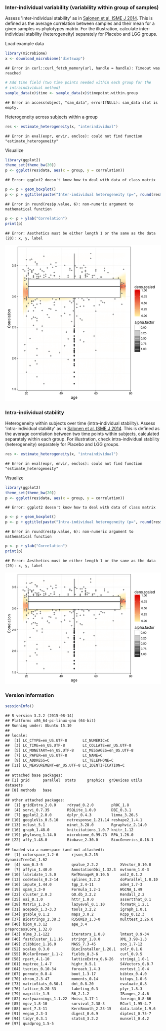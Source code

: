 ### Inter-individual variability (variability within group of samples)

Assess 'inter-individual stability' as in [Salonen et al. ISME J 2014](http://www.nature.com/ismej/journal/v8/n11/full/ismej201463a.html). This is defined as the average correlation between samples and their mean for a given samples vs phylotypes matrix. For the illustration, calculate inter-individual stability (heterogeneity) separately for Placebo and LGG groups.

Load example data


```r
library(microbiome)
x <- download_microbiome("dietswap")
```

```
## Error in curl::curl_fetch_memory(url, handle = handle): Timeout was reached
```

```r
# Add time field (two time points needed within each group for the 
# intraindividual method)
sample_data(x)$time <- sample_data(x)$timepoint.within.group
```

```
## Error in access(object, "sam_data", errorIfNULL): sam_data slot is empty.
```


Heterogeneity across subjects within a group


```r
res <- estimate_heterogeneity(x, "interindividual")
```

```
## Error in eval(expr, envir, enclos): could not find function "estimate_heterogeneity"
```


Visualize


```r
library(ggplot2)
theme_set(theme_bw(20))
p <- ggplot(res$data, aes(x = group, y = correlation))
```

```
## Error: ggplot2 doesn't know how to deal with data of class matrix
```

```r
p <- p + geom_boxplot()
p <- p + ggtitle(paste("Inter-individual heterogeneity (p=", round(res$p.value, 6), ")"))
```

```
## Error in round(res$p.value, 6): non-numeric argument to mathematical function
```

```r
p <- p + ylab("Correlation")
print(p)
```

```
## Error: Aesthetics must be either length 1 or the same as the data (20): x, y, label
```

![plot of chunk heterogeneity-example2d](figure/heterogeneity-example2d-1.png)


### Intra-individual stability

Heterogeneity within subjects over time (intra-individual stability). Assess 'intra-individual stability' as in [Salonen et al. ISME J 2014](http://www.nature.com/ismej/journal/v8/n11/full/ismej201463a.html). This is defined as the average correlation between two time points within subjects, calculated separately within each group. For illustration, check intra-individual stability (heterogeneity) separately for Placebo and LGG groups.


```r
res <- estimate_heterogeneity(x, "intraindividual")
```

```
## Error in eval(expr, envir, enclos): could not find function "estimate_heterogeneity"
```


Visualize


```r
library(ggplot2)
theme_set(theme_bw(20))
p <- ggplot(res$data, aes(x = group, y = correlation))
```

```
## Error: ggplot2 doesn't know how to deal with data of class matrix
```

```r
p <- p + geom_boxplot()
p <- p + ggtitle(paste("Intra-individual heterogeneity (p=", round(res$p.value, 6), ")"))
```

```
## Error in round(res$p.value, 6): non-numeric argument to mathematical function
```

```r
p <- p + ylab("Correlation")
print(p)
```

```
## Error: Aesthetics must be either length 1 or the same as the data (20): x, y, label
```

![plot of chunk heterogeneity-intra](figure/heterogeneity-intra-1.png)


### Version information


```r
sessionInfo()
```

```
## R version 3.2.2 (2015-08-14)
## Platform: x86_64-pc-linux-gnu (64-bit)
## Running under: Ubuntu 15.10
## 
## locale:
##  [1] LC_CTYPE=en_US.UTF-8       LC_NUMERIC=C              
##  [3] LC_TIME=en_US.UTF-8        LC_COLLATE=en_US.UTF-8    
##  [5] LC_MONETARY=en_US.UTF-8    LC_MESSAGES=en_US.UTF-8   
##  [7] LC_PAPER=en_US.UTF-8       LC_NAME=C                 
##  [9] LC_ADDRESS=C               LC_TELEPHONE=C            
## [11] LC_MEASUREMENT=en_US.UTF-8 LC_IDENTIFICATION=C       
## 
## attached base packages:
## [1] grid      parallel  stats     graphics  grDevices utils     datasets 
## [8] methods   base     
## 
## other attached packages:
##  [1] gridExtra_2.0.0     rdryad_0.2.0        pROC_1.8           
##  [4] sorvi_0.7.35        RSQLite_1.0.0       DBI_0.3.1          
##  [7] ggplot2_2.0.0       dplyr_0.4.3         limma_3.26.5       
## [10] googleVis_0.5.10    netresponse_1.21.14 reshape2_1.4.1     
## [13] mclust_5.1          minet_3.28.0        Rgraphviz_2.14.0   
## [16] graph_1.48.0        knitcitations_1.0.7 knitr_1.12         
## [19] phyloseq_1.14.0     microbiome_0.99.73  RPA_1.26.0         
## [22] affy_1.48.0         Biobase_2.30.0      BiocGenerics_0.16.1
## 
## loaded via a namespace (and not attached):
##  [1] colorspace_1.2-6      rjson_0.2.15          dynamicTreeCut_1.62  
##  [4] som_0.3-5             qvalue_2.2.2          XVector_0.10.0       
##  [7] affyio_1.40.0         AnnotationDbi_1.32.3  mvtnorm_1.0-3        
## [10] lubridate_1.5.0       RefManageR_0.10.5     xml2_0.1.2           
## [13] codetools_0.2-14      splines_3.2.2         doParallel_1.0.10    
## [16] impute_1.44.0         tgp_2.4-11            ade4_1.7-3           
## [19] spam_1.3-0            Formula_1.2-1         WGCNA_1.49           
## [22] cluster_2.0.3         GO.db_3.2.2           Kendall_2.2          
## [25] oai_0.1.0             httr_1.0.0            assertthat_0.1       
## [28] Matrix_1.2-3          lazyeval_0.1.10       formatR_1.2.1        
## [31] acepack_1.3-3.3       tools_3.2.2           igraph_1.0.1         
## [34] gtable_0.1.2          maps_3.0.2            Rcpp_0.12.3          
## [37] Biostrings_2.38.3     RJSONIO_1.3-0         multtest_2.26.0      
## [40] biom_0.3.12           ape_3.4               preprocessCore_1.32.0
## [43] nlme_3.1-122          iterators_1.0.8       lmtest_0.9-34        
## [46] fastcluster_1.1.16    stringr_1.0.0         XML_3.98-1.3         
## [49] zlibbioc_1.16.0       MASS_7.3-45           zoo_1.7-12           
## [52] scales_0.3.0          BiocInstaller_1.20.1  solr_0.1.6           
## [55] RColorBrewer_1.1-2    fields_8.3-6          curl_0.9.5           
## [58] rpart_4.1-10          latticeExtra_0.6-26   stringi_1.0-1        
## [61] maptree_1.4-7         highr_0.5.1           S4Vectors_0.8.7      
## [64] tseries_0.10-34       foreach_1.4.3         nortest_1.0-4        
## [67] permute_0.8-4         boot_1.3-17           bibtex_0.4.0         
## [70] chron_2.3-47          moments_0.14          bitops_1.0-6         
## [73] matrixStats_0.50.1    dmt_0.8.20            evaluate_0.8         
## [76] lattice_0.20-33       labeling_0.3          plyr_1.8.3           
## [79] magrittr_1.5          R6_2.1.2              IRanges_2.4.6        
## [82] earlywarnings_1.1.22  Hmisc_3.17-1          foreign_0.8-66       
## [85] mgcv_1.8-10           survival_2.38-3       RCurl_1.95-4.7       
## [88] nnet_7.3-11           KernSmooth_2.23-15    data.table_1.9.6     
## [91] vegan_2.3-3           digest_0.6.9          diptest_0.75-7       
## [94] tidyr_0.3.1           stats4_3.2.2          munsell_0.4.2        
## [97] quadprog_1.5-5
```

